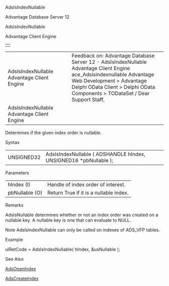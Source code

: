 AdsIsIndexNullable




Advantage Database Server 12  

AdsIsIndexNullable

Advantage Client Engine

|  |
| --- |
|  |

|  |  |  |  |  |
| --- | --- | --- | --- | --- |
| AdsIsIndexNullable  Advantage Client Engine |  |  | Feedback on: Advantage Database Server 12 - AdsIsIndexNullable Advantage Client Engine ace\_Adsisindexnullable Advantage Web Development > Advantage Delphi OData Client > Delphi OData Components > TODataSet / Dear Support Staff, |  |
| AdsIsIndexNullable  Advantage Client Engine |  |  |  |  |

Determines if the given index order is nullable.

Syntax

|  |  |
| --- | --- |
| UNSIGNED32 | AdsIsIndexNullable ( ADSHANDLE hIndex,  UNSIGNED16 \*pbNullable ); |

Parameters

|  |  |
| --- | --- |
| hIndex (I) | Handle of index order of interest. |
| pbNullable (O) | Return True if it is a nullable index. |

Remarks

AdsIsNullable determines whether or not an index order was created on a nullable key. A nullable key is one that can evaluate to NULL.

Note AdsIsIndexNullable can only be called on indexes of ADS\_VFP tables.

Example

ulRetCode = AdsIsIndexNullable( hIndex, &usNullable );

See Also

[AdsOpenIndex](ace_adsopenindex.htm)

[AdsCreateIndex](ace_adscreateindex.htm)